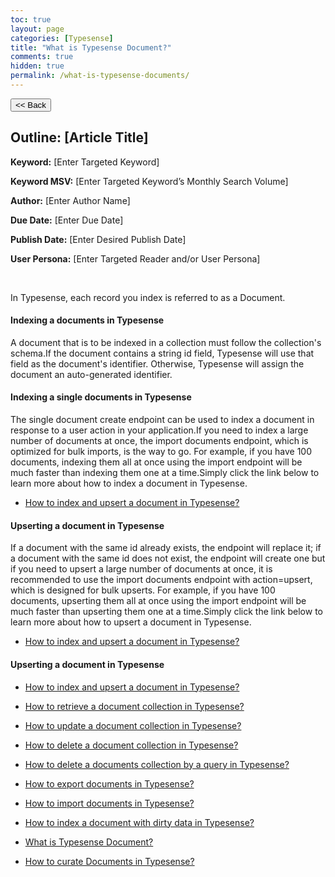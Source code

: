 ```yaml
---
toc: true
layout: page
categories: [Typesense]
title: "What is Typesense Document?"
comments: true
hidden: true
permalink: /what-is-typesense-documents/
---
```


<button class="back-button" onclick="window.history.back()"><< Back</button>

## Outline: [Article Title]

**Keyword:** [Enter Targeted Keyword]

**Keyword MSV:** [Enter Targeted Keyword’s Monthly Search Volume]

**Author:** [Enter Author Name]

**Due Date:** [Enter Due Date]

**Publish Date:** [Enter Desired Publish Date]

**User Persona:** [Enter Targeted Reader and/or User Persona]

<br>

In Typesense, each record you index is referred to as a Document.

#### Indexing a documents in Typesense

A document that is to be indexed in a collection must follow the collection's schema.If the document contains a string id field, Typesense will use that field as the document's identifier. Otherwise, Typesense will assign the document an auto-generated identifier.

#### Indexing a single documents in Typesense

The single document create endpoint can be used to index a document in response to a user action in your application.If you need to index a large number of documents at once, the import documents endpoint, which is optimized for bulk imports, is the way to go. For example, if you have 100 documents, indexing them all at once using the import endpoint will be much faster than indexing them one at a time.Simply click the link below to learn more about how to index a document in Typesense.

- [How to index and upsert a document in Typesense?](https://aviyeldevrel.github.io/Aviyel-Blogs-Review/how-to-index-upsert-document-typesense/)

#### Upserting a document in Typesense

If a document with the same id already exists, the endpoint will replace it; if a document with the same id does not exist, the endpoint will create one but if you need to upsert a large number of documents at once, it is recommended to use the import documents endpoint with action=upsert, which is designed for bulk upserts. For example, if you have 100 documents, upserting them all at once using the import endpoint will be much faster than upserting them one at a time.Simply click the link below to learn more about how to upsert a document in Typesense.

- [How to index and upsert a document in Typesense?](https://aviyeldevrel.github.io/Aviyel-Blogs-Review/how-to-index-upsert-document-typesense/)

#### Upserting a document in Typesense

<ul>
<li><p><a href="https://aviyeldevrel.github.io/Aviyel-Blogs-Review/how-to-index-upsert-document-typesense/">How to index and upsert a document in Typesense?</a><p>
<li><p><a href="https://aviyeldevrel.github.io/Aviyel-Blogs-Review/how-to-retrieve-document-collection-typesense/">How to retrieve a document collection in Typesense?</a><p>
<li><p><a href="https://aviyeldevrel.github.io/Aviyel-Blogs-Review/how-to-update-document-collection-typesense/">How to update a document collection in Typesense?</a><p>
<li><p><a href="https://aviyeldevrel.github.io/Aviyel-Blogs-Review/how-to-delete-document-collection-typesense/">How to delete a document collection in Typesense?</a><p>
<li><p><a href="https://aviyeldevrel.github.io/Aviyel-Blogs-Review/how-to-delete-document-collection-query-typesense/">How to delete a documents collection by a query in Typesense?</a><p>
<li><p><a href="https://aviyeldevrel.github.io/Aviyel-Blogs-Review/how-to-export-documents-typesense/">How to export documents in Typesense?</a><p>
<li><p><a href="https://aviyeldevrel.github.io/Aviyel-Blogs-Review/how-to-import-documents-typesense/">How to import documents in Typesense?</a><p>
<li><p><a href="https://aviyeldevrel.github.io/Aviyel-Blogs-Review/how-to-index-dirty-data-typesense/">How to index a document with dirty data in Typesense?</a><p>
<li><p><a href="https://aviyeldevrel.github.io/Aviyel-Blogs-Review/what-is-typesense-documents/">What is Typesense Document?</a><p>
<li><p><a href="https://aviyeldevrel.github.io/Aviyel-Blogs-Review/how-to-curate-document-typesense/">How to curate Documents in Typesense?</a><p>
